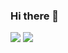 ### Hi there 👋

<!--
**RGPRafael/RGPRafael** is a ✨ _special_ ✨ repository because its `README.md` (this file) appears on your GitHub profile.

Here are some ideas to get you started:

- 🔭 I’m currently working on ...
- 🌱 I’m currently learning ...
- 👯 I’m looking to collaborate on ...
- 🤔 I’m looking for help with ...
- 💬 Ask me about ...
- 📫 How to reach me: ...
- 😄 Pronouns: ...
- ⚡ Fun fact: ...
-->
<!-- Markdown approach -->
<img src="https://github-readme-stats.vercel.app/api?username=RGPRafael&show_icons=true"/>

<img src="https://github-readme-stats.vercel.app/api/top-langs?username=RGPRafael"/>
<!-- Markdown approach -->


